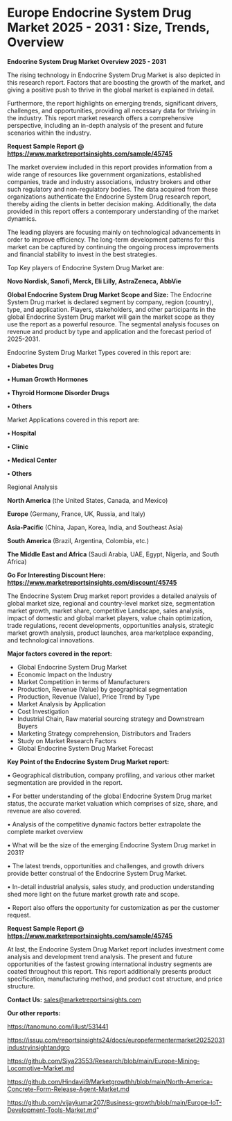 # Europe Endocrine System Drug Market 2025 - 2031 : Size, Trends, Overview

<Strong> Endocrine System Drug Market Overview 2025 - 2031</strong>

The rising technology in Endocrine System Drug Market is also depicted in this research report. Factors that are boosting the growth of the market, and giving a positive push to thrive in the global market is explained in detail.

Furthermore, the report highlights on emerging trends, significant drivers, challenges, and opportunities, providing all necessary data for thriving in the industry. This report market research offers a comprehensive perspective, including an in-depth analysis of the present and future scenarios within the industry.

<strong>Request Sample Report @ <a href=https://www.marketreportsinsights.com/sample/45745>https://www.marketreportsinsights.com/sample/45745</a></strong>

The market overview included in this report provides information from a wide range of resources like government organizations, established companies, trade and industry associations, industry brokers and other such regulatory and non-regulatory bodies. The data acquired from these organizations authenticate the Endocrine System Drug research report, thereby aiding the clients in better decision making. Additionally, the data provided in this report offers a contemporary understanding of the market dynamics.

The leading players are focusing mainly on technological advancements in order to improve efficiency. The long-term development patterns for this market can be captured by continuing the ongoing process improvements and financial stability to invest in the best strategies.

Top Key players of Endocrine System Drug Market are:

<strong>Novo Nordisk, Sanofi, Merck, Eli Lilly, AstraZeneca, AbbVie</strong>

<strong><b>Global Endocrine System Drug Market Scope and Size:</b></strong>
The Endocrine System Drug market is declared segment by company, region (country), type, and application. Players, stakeholders, and other participants in the global Endocrine System Drug market will gain the market scope as they use the report as a powerful resource. The segmental analysis focuses on revenue and product by type and application and the forecast period of 2025-2031.

Endocrine System Drug Market Types covered in this report are:

<strong>•  Diabetes Drug

•  Human Growth Hormones

•  Thyroid Hormone Disorder Drugs

•  Others</strong>

Market Applications covered in this report are:

<strong>•  Hospital

•  Clinic

•  Medical Center

•  Others</strong> 

Regional Analysis

<strong>North America</strong> (the United States, Canada, and Mexico)

<strong>Europe</strong> (Germany, France, UK, Russia, and Italy)

<strong>Asia-Pacific</strong> (China, Japan, Korea, India, and Southeast Asia)

<strong>South America</strong> (Brazil, Argentina, Colombia, etc.)

<strong>The Middle East and Africa</strong> (Saudi Arabia, UAE, Egypt, Nigeria, and South Africa)

<strong>Go For Interesting Discount Here: <a href=https://www.marketreportsinsights.com/discount/45745>https://www.marketreportsinsights.com/discount/45745</a></strong>

The Endocrine System Drug market report provides a detailed analysis of global market size, regional and country-level market size, segmentation market growth, market share, competitive Landscape, sales analysis, impact of domestic and global market players, value chain optimization, trade regulations, recent developments, opportunities analysis, strategic market growth analysis, product launches, area marketplace expanding, and technological innovations.

<strong><b>Major factors covered in the report:</b></strong>
<ul>
  <li>Global Endocrine System Drug Market </li>
  <li>Economic Impact on the Industry</li>
  <li>Market Competition in terms of Manufacturers</li>
  <li>Production, Revenue (Value) by geographical segmentation</li>
  <li>Production, Revenue (Value), Price Trend by Type</li>
  <li>Market Analysis by Application</li>
  <li>Cost Investigation</li>
  <li>Industrial Chain, Raw material sourcing strategy and Downstream Buyers</li>
  <li>Marketing Strategy comprehension, Distributors and Traders</li>
  <li>Study on Market Research Factors</li>
  <li>Global Endocrine System Drug Market Forecast</li>
</ul>

<strong><b>Key Point of the Endocrine System Drug Market report:</b></strong>

• Geographical distribution, company profiling, and various other market segmentation are provided in the report.

• For better understanding of the global Endocrine System Drug market status, the accurate market valuation which comprises of size, share, and revenue are also covered.

• Analysis of the competitive dynamic factors better extrapolate the complete market overview

• What will be the size of the emerging Endocrine System Drug market in 2031?

• The latest trends, opportunities and challenges, and growth drivers provide better construal of the Endocrine System Drug Market.

• In-detail industrial analysis, sales study, and production understanding shed more light on the future market growth rate and scope.

• Report also offers the opportunity for customization as per the customer request.

<strong>Request Sample Report @ <a href=https://www.marketreportsinsights.com/sample/45745>https://www.marketreportsinsights.com/sample/45745</a></strong>

At last, the Endocrine System Drug Market report includes investment come analysis and development trend analysis. The present and future opportunities of the fastest growing international industry segments are coated throughout this report. This report additionally presents product specification, manufacturing method, and product cost structure, and price structure.

<strong>Contact Us:</strong>
sales@marketreportsinsights.com

<strong>Our other reports:</strong>

<a href=https://tanomuno.com/illust/531441>https://tanomuno.com/illust/531441</a>

<a href=https://issuu.com/reportsinsights24/docs/europefermentermarket20252031industryinsightandgro>https://issuu.com/reportsinsights24/docs/europefermentermarket20252031industryinsightandgro</a>

<a href=https://github.com/Siya23553/Research/blob/main/Europe-Mining-Locomotive-Market.md>https://github.com/Siya23553/Research/blob/main/Europe-Mining-Locomotive-Market.md</a>

<a href=https://github.com/Hindavii9/Marketgrowthh/blob/main/North-America-Concrete-Form-Release-Agent-Market.md>https://github.com/Hindavii9/Marketgrowthh/blob/main/North-America-Concrete-Form-Release-Agent-Market.md</a>

<a href=https://github.com/vijaykumar207/Business-growth/blob/main/Europe-IoT-Development-Tools-Market.md>https://github.com/vijaykumar207/Business-growth/blob/main/Europe-IoT-Development-Tools-Market.md</a>"

